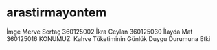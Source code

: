 # arastirmayontem
İmge Merve Sertaç 360125002
İkra Ceylan 360125030
İlayda Mat 360125016
KONUMUZ: Kahve Tüketiminin Günlük Duygu Durumuna Etki

